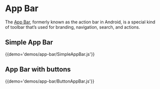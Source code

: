 # App Bar

The [App Bar](https://material.io/guidelines/layout/structure.html#structure-app-bar), formerly known as the action bar in Android, is a special kind of toolbar that’s used for branding, navigation, search, and actions.

## Simple App Bar

{{demo='demos/app-bar/SimpleAppBar.js'}}

## App Bar with buttons

{{demo='demos/app-bar/ButtonAppBar.js'}}
